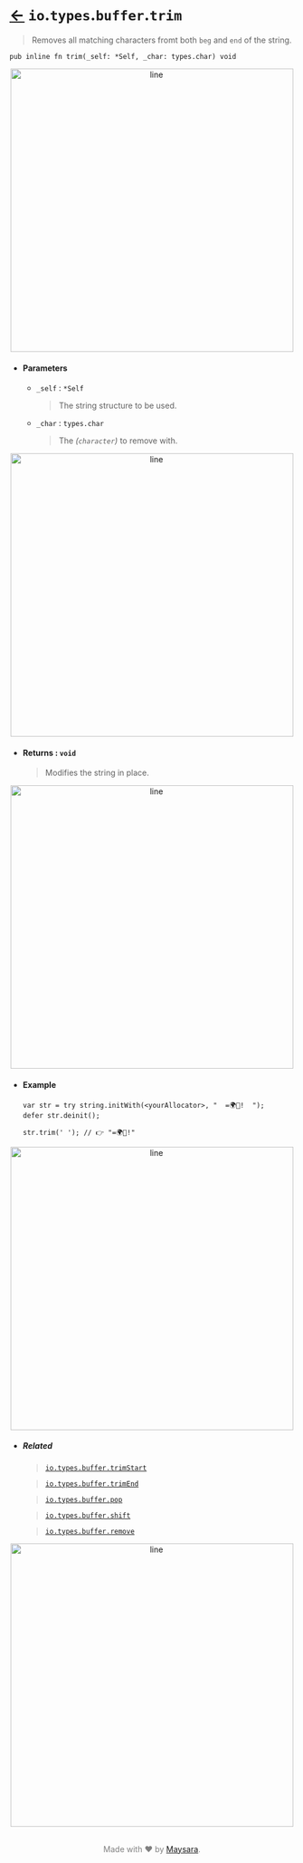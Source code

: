 # [←](../readme.md) `io`.`types`.`buffer`.`trim`

> Removes all matching characters fromt both `beg` and `end` of the string.


```zig
pub inline fn trim(_self: *Self, _char: types.char) void
```


<div align="center">
<img src="https://raw.githubusercontent.com/Super-ZIG/io/refs/heads/main/docs/dist/img/md/line.png" alt="line" style="width:500px;"/>
</div>

- #### Parameters

    - `_self` : `*Self`

        > The string structure to be used.

    - `_char` : `types.char`

        > The _(`character`)_ to remove with.


<div align="center">
<img src="https://raw.githubusercontent.com/Super-ZIG/io/refs/heads/main/docs/dist/img/md/line.png" alt="line" style="width:500px;"/>
</div>

- #### Returns : `void`

    > Modifies the string in place.

<div align="center">
<img src="https://raw.githubusercontent.com/Super-ZIG/io/refs/heads/main/docs/dist/img/md/line.png" alt="line" style="width:500px;"/>
</div>

- #### Example

    ```zig
    var str = try string.initWith(<yourAllocator>, "  =🌍🌟!  ");
    defer str.deinit();

    str.trim(' '); // 👉 "=🌍🌟!"
    ```

<div align="center">
<img src="https://raw.githubusercontent.com/Super-ZIG/io/refs/heads/main/docs/dist/img/md/line.png" alt="line" style="width:500px;"/>
</div>

- ##### Related

  > [`io.types.buffer.trimStart`](./trimStart.md)

  > [`io.types.buffer.trimEnd`](./trimEnd.md)

  > [`io.types.buffer.pop`](./pop.md)

  > [`io.types.buffer.shift`](./shift.md)

  > [`io.types.buffer.remove`](./remove.md)


<div align="center">
<img src="https://raw.githubusercontent.com/Super-ZIG/io/refs/heads/main/docs/dist/img/md/line.png" alt="line" style="width:500px;"/>
</div>

<p align="center" style="color:grey;"><br />Made with ❤️ by <a href="http://github.com/maysara-elshewehy" target="blank">Maysara</a>.</p>